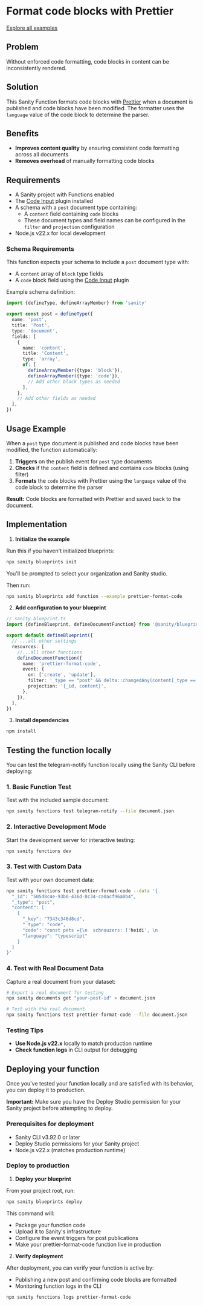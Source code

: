 # Format code blocks with Prettier

[Explore all examples](https://github.com/sanity-io/sanity/tree/main/examples)

## Problem

Without enforced code formatting, code blocks in content can be inconsistently rendered.

## Solution

This Sanity Function formats code blocks with [Prettier](https://prettier.io/) when a document is published and code blocks have been modified. The formatter uses the `language` value of the code block to determine the parser.

## Benefits

- **Improves content quality** by ensuring consistent code formatting across all documents
- **Removes overhead** of manually formatting code blocks

## Requirements

- A Sanity project with Functions enabled
- The [Code Input](https://www.sanity.io/plugins/code-input) plugin installed
- A schema with a `post` document type containing:
  - A `content` field containing `code` blocks
  - These document types and field names can be configured in the `filter` and `projection` configuration
- Node.js v22.x for local development

### Schema Requirements

This function expects your schema to include a `post` document type with:

- A `content` array of `block` type fields
- A `code` block field using the [Code Input](https://www.sanity.io/plugins/code-input) plugin

Example schema definition:

```ts
import {defineType, defineArrayMember} from 'sanity'

export const post = defineType({
  name: 'post',
  title: 'Post',
  type: 'document',
  fields: [
    {
      name: 'content',
      title: 'Content',
      type: 'array',
      of: [
        defineArrayMember({type: 'block'}),
        defineArrayMember({type: 'code'}),
        // Add other block types as needed
      ],
    },
    // Add other fields as needed
  ],
})
```

## Usage Example

When a `post` type document is published and code blocks have been modified, the function automatically:

1. **Triggers** on the publish event for `post` type documents
2. **Checks** if the `content` field is defined and contains `code` blocks (using filter)
3. **Formats** the `code` blocks with Prettier using the `language` value of the code block to determine the parser

**Result:** Code blocks are formatted with Prettier and saved back to the document.

## Implementation

1. **Initialize the example**

Run this if you haven't initialized blueprints:

```bash
npx sanity blueprints init
```

You'll be prompted to select your organization and Sanity studio.

Then run:

```bash
npx sanity blueprints add function --example prettier-format-code
```

2. **Add configuration to your blueprint**

```ts
// sanity.blueprint.ts
import {defineBlueprint, defineDocumentFunction} from '@sanity/blueprints'

export default defineBlueprint({
  // ...all other settings
  resources: [
    //...all other functions
    defineDocumentFunction({
      name: 'prettier-format-code',
      event: {
        on: ['create', 'update'],
        filter: '_type == "post" && delta::changedAny(content[_type == "code"])',
        projection: '{_id, content}',
      },
    }),
  ],
})
```

3. **Install dependencies**

```bash
npm install
```

## Testing the function locally

You can test the telegram-notify function locally using the Sanity CLI before deploying:

### 1. Basic Function Test

Test with the included sample document:

```bash
npx sanity functions test telegram-notify --file document.json
```

### 2. Interactive Development Mode

Start the development server for interactive testing:

```bash
npx sanity functions dev
```

### 3. Test with Custom Data

Test with your own document data:

```bash
npx sanity functions test prettier-format-code --data '{
  "_id": "505d8c4e-93b0-436d-8c34-ca0acf96a0b4",
  "_type": "post",
  "content": [
    {
      "_key": "7343c346d8cd",
      "_type": "code",
      "code": "const pets ={\n  schnauzers: ['heidi', \n               'kokos'],\n}\n",
      "language": "typescript"
    }
  ]
}'
```

### 4. Test with Real Document Data

Capture a real document from your dataset:

```bash
# Export a real document for testing
npx sanity documents get "your-post-id" > document.json

# Test with the real document
npx sanity functions test prettier-format-code --file document.json
```

### Testing Tips

- **Use Node.js v22.x** locally to match production runtime
- **Check function logs** in CLI output for debugging

## Deploying your function

Once you've tested your function locally and are satisfied with its behavior, you can deploy it to production.

**Important:** Make sure you have the Deploy Studio permission for your Sanity project before attempting to deploy.

### Prerequisites for deployment

- Sanity CLI v3.92.0 or later
- Deploy Studio permissions for your Sanity project
- Node.js v22.x (matches production runtime)

### Deploy to production

1. **Deploy your blueprint**

From your project root, run:

```bash
npx sanity blueprints deploy
```

This command will:

- Package your function code
- Upload it to Sanity's infrastructure
- Configure the event triggers for post publications
- Make your prettier-format-code function live in production

2. **Verify deployment**

After deployment, you can verify your function is active by:

- Publishing a new post and confirming code blocks are formatted
- Monitoring function logs in the CLI

```bash
npx sanity functions logs prettier-format-code
```
